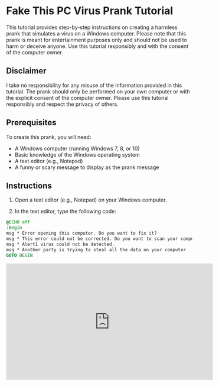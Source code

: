 # Fake This PC Virus Prank Tutorial

This tutorial provides step-by-step instructions on creating a harmless prank that simulates a virus on a Windows computer. Please note that this prank is meant for entertainment purposes only and should not be used to harm or deceive anyone. Use this tutorial responsibly and with the consent of the computer owner.

## Disclaimer

I take no responsibility for any misuse of the information provided in this tutorial. The prank should only be performed on your own computer or with the explicit consent of the computer owner. Please use this tutorial responsibly and respect the privacy of others.

## Prerequisites

To create this prank, you will need:

- A Windows computer (running Windows 7, 8, or 10)
- Basic knowledge of the Windows operating system
- A text editor (e.g., Notepad)
- A funny or scary message to display as the prank message

## Instructions

1. Open a text editor (e.g., Notepad) on your Windows computer.

2. In the text editor, type the following code:

```bat
@ECHO off
:Begin
msg * Error opening this computer. Do you want to fix it?
msg * This error could not be corrected. Do you want to scan your computer?
msg * Alert1 virus could not be detected.
msg * Another party is trying to steal all the data on your computer
GOTO BEGIN

```

<!-- Replace "EMBED_CODE" with the actual embed code you copied from YouTube -->
<iframe width="560" height="315" src="https://www.youtube.com/embed/XGY8h6rXNSI?start=29" title="YouTube video player" frameborder="0" allow="accelerometer; autoplay; clipboard-write; encrypted-media; gyroscope; picture-in-picture; web-share" allowfullscreen></iframe>



